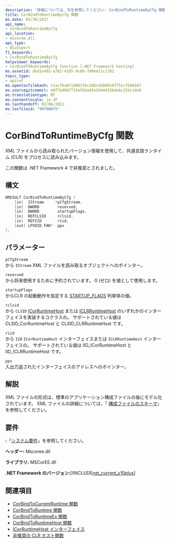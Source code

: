 ```yaml
---
description: '詳細については、次を参照してください: CorBindToRuntimeByCfg 関数'
title: CorBindToRuntimeByCfg 関数
ms.date: 03/30/2017
api_name:
- CorBindToRuntimeByCfg
api_location:
- mscoree.dll
api_type:
- DLLExport
f1_keywords:
- CorBindToRuntimeByCfg
helpviewer_keywords:
- CorBindToRuntimeByCfg function [.NET Framework hosting]
ms.assetid: ded1e492-a782-4185-9c66-709e421c1782
topic_type:
- apiref
ms.openlocfilehash: c1acf6a8f1d8637bc2d6cd180016ff51cf500107
ms.sourcegitcommit: ddf7edb67715a5b9a45e3dd44536dabc153c1de0
ms.translationtype: MT
ms.contentlocale: ja-JP
ms.lasthandoff: 02/06/2021
ms.locfileid: "99790075"
---
```

# <a name="corbindtoruntimebycfg-function"></a>CorBindToRuntimeByCfg 関数

XML ファイルから読み取られたバージョン情報を使用して、共通言語ランタイム (CLR) をプロセスに読み込みます。  
  
 この関数は .NET Framework 4 で非推奨とされました。  
  
## <a name="syntax"></a>構文  
  
```cpp  
HRESULT CorBindToRuntimeByCfg (  
    [in]  IStream     *pCfgStream,  
    [in]  DWORD        reserved,  
    [in]  DWORD        startupFlags,  
    [in]  REFCLSID     rclsid,  
    [in]  REFIID       riid,
    [out] LPVOID FAR*  ppv  
);  
```  
  
## <a name="parameters"></a>パラメーター  

 `pCfgStream`  
 から `IStream` XML ファイルを読み取るオブジェクトへのポインター。  
  
 `reserved`  
 から将来使用するために予約されています。 0 (ゼロ) を値として使用します。  
  
 `startupFlags`  
 からCLR の起動動作を指定する [STARTUP_FLAGS](startup-flags-enumeration.md) 列挙体の値。  
  
 `rclsid`  
 から `CLSID` [ICorRuntimeHost](icorruntimehost-interface.md) または [ICLRRuntimeHost](iclrruntimehost-interface.md) のいずれかのインターフェイスを実装するコクラスの。 サポートされている値は CLSID_CorRuntimeHost と CLSID_CLRRuntimeHost です。  
  
 `riid`  
 から `IID` `ICorRuntimeHost` インターフェイスまたは `ICLRRuntimeHost` インターフェイスの。 サポートされている値は IID_ICorRuntimeHost と IID_ICLRRuntimeHost です。  
  
 `ppv`  
 入出力返されたインターフェイスのアドレスへのポインター。  
  
## <a name="remarks"></a>解説  

 XML ファイルの形式は、標準のアプリケーション構成ファイルの後にモデル化されています。 XML ファイルの詳細については、「 [構成ファイルのスキーマ](../../configure-apps/file-schema/index.md)」を参照してください。  
  
## <a name="requirements"></a>要件  

 **:**「[システム要件](../../get-started/system-requirements.md)」を参照してください。  
  
 **ヘッダー:** Mscoree.dll  
  
 **ライブラリ:** MSCorEE.dll  
  
 **.NET Framework のバージョン:**[!INCLUDE[net_current_v10plus](../../../../includes/net-current-v10plus-md.md)]  
  
## <a name="see-also"></a>関連項目

- [CorBindToCurrentRuntime 関数](corbindtocurrentruntime-function.md)
- [CorBindToRuntime 関数](corbindtoruntime-function.md)
- [CorBindToRuntimeEx 関数](corbindtoruntimeex-function.md)
- [CorBindToRuntimeHost 関数](corbindtoruntimehost-function.md)
- [ICorRuntimeHost インターフェイス](icorruntimehost-interface.md)
- [非推奨の CLR ホスト関数](deprecated-clr-hosting-functions.md)

